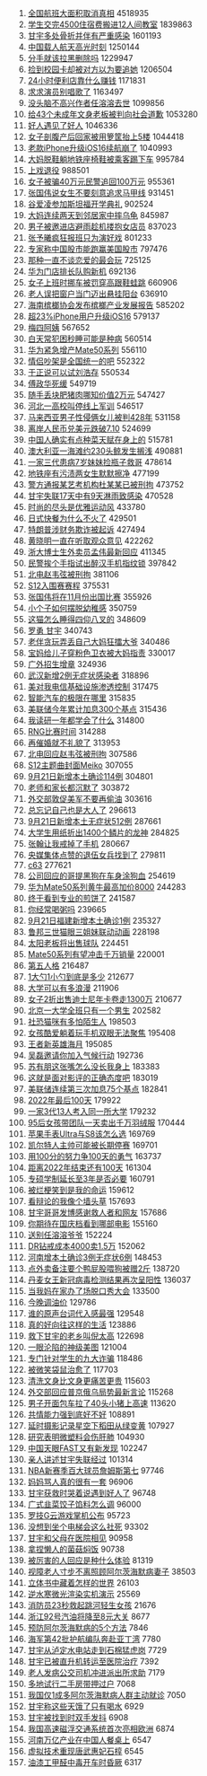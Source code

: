 1. [全国航班大面积取消真相](https://s.weibo.com//weibo?q=%23%E5%85%A8%E5%9B%BD%E8%88%AA%E7%8F%AD%E5%A4%A7%E9%9D%A2%E7%A7%AF%E5%8F%96%E6%B6%88%E7%9C%9F%E7%9B%B8%23&t=31&band_rank=1&Refer=top) 4518935
2. [学生交完4500住宿费搬进12人间教室](https://s.weibo.com//weibo?q=%23%E5%AD%A6%E7%94%9F%E4%BA%A4%E5%AE%8C4500%E4%BD%8F%E5%AE%BF%E8%B4%B9%E6%90%AC%E8%BF%9B12%E4%BA%BA%E9%97%B4%E6%95%99%E5%AE%A4%23&t=31&band_rank=1&Refer=top) 1839863
3. [甘宇多处骨折并伴有严重感染](https://s.weibo.com//weibo?q=%23%E7%94%98%E5%AE%87%E5%A4%9A%E5%A4%84%E9%AA%A8%E6%8A%98%E5%B9%B6%E4%BC%B4%E6%9C%89%E4%B8%A5%E9%87%8D%E6%84%9F%E6%9F%93%23&t=31&band_rank=2&Refer=top) 1601193
4. [中国载人航天高光时刻](https://s.weibo.com//weibo?q=%23%E4%B8%AD%E5%9B%BD%E8%BD%BD%E4%BA%BA%E8%88%AA%E5%A4%A9%E9%AB%98%E5%85%89%E6%97%B6%E5%88%BB%23&t=31&band_rank=3&Refer=top) 1250144
5. [分手就该拉黑删除吗](https://s.weibo.com//weibo?q=%23%E5%88%86%E6%89%8B%E5%B0%B1%E8%AF%A5%E6%8B%89%E9%BB%91%E5%88%A0%E9%99%A4%E5%90%97%23&t=31&band_rank=1&Refer=top) 1229947
6. [捡到校园卡却被对方以为要追她](https://s.weibo.com//weibo?q=%23%E6%8D%A1%E5%88%B0%E6%A0%A1%E5%9B%AD%E5%8D%A1%E5%8D%B4%E8%A2%AB%E5%AF%B9%E6%96%B9%E4%BB%A5%E4%B8%BA%E8%A6%81%E8%BF%BD%E5%A5%B9%23&t=31&band_rank=4&Refer=top) 1206504
7. [24小时便利店靠什么赚钱](https://s.weibo.com//weibo?q=%2324%E5%B0%8F%E6%97%B6%E4%BE%BF%E5%88%A9%E5%BA%97%E9%9D%A0%E4%BB%80%E4%B9%88%E8%B5%9A%E9%92%B1%23&t=31&band_rank=4&Refer=top) 1171831
8. [求求演员别唱歌了](https://s.weibo.com//weibo?q=%23%E6%B1%82%E6%B1%82%E6%BC%94%E5%91%98%E5%88%AB%E5%94%B1%E6%AD%8C%E4%BA%86%23&t=31&band_rank=5&Refer=top) 1163497
9. [没头脑不高兴作者任溶溶去世](https://s.weibo.com//weibo?q=%23%E6%B2%A1%E5%A4%B4%E8%84%91%E4%B8%8D%E9%AB%98%E5%85%B4%E4%BD%9C%E8%80%85%E4%BB%BB%E6%BA%B6%E6%BA%B6%E5%8E%BB%E4%B8%96%23&t=31&band_rank=2&Refer=top) 1099856
10. [给43个未成年文身老板被判向社会道歉](https://s.weibo.com//weibo?q=%23%E7%BB%9943%E4%B8%AA%E6%9C%AA%E6%88%90%E5%B9%B4%E6%96%87%E8%BA%AB%E8%80%81%E6%9D%BF%E8%A2%AB%E5%88%A4%E5%90%91%E7%A4%BE%E4%BC%9A%E9%81%93%E6%AD%89%23&t=31&band_rank=2&Refer=top) 1053280
11. [好人遇见了好人](https://s.weibo.com//weibo?q=%23%E5%A5%BD%E4%BA%BA%E9%81%87%E8%A7%81%E4%BA%86%E5%A5%BD%E4%BA%BA%23&t=31&band_rank=3&Refer=top) 1046336
12. [女子剖腹产后回家被用箩筐抬上5楼](https://s.weibo.com//weibo?q=%23%E5%A5%B3%E5%AD%90%E5%89%96%E8%85%B9%E4%BA%A7%E5%90%8E%E5%9B%9E%E5%AE%B6%E8%A2%AB%E7%94%A8%E7%AE%A9%E7%AD%90%E6%8A%AC%E4%B8%8A5%E6%A5%BC%23&t=31&band_rank=5&Refer=top) 1044418
13. [老款iPhone升级iOS16续航崩了](https://s.weibo.com//weibo?q=%23%E8%80%81%E6%AC%BEiPhone%E5%8D%87%E7%BA%A7iOS16%E7%BB%AD%E8%88%AA%E5%B4%A9%E4%BA%86%23&t=31&band_rank=6&Refer=top) 1040993
14. [大妈脱鞋躺地铁座椅鞋被乘客踢下车](https://s.weibo.com//weibo?q=%23%E5%A4%A7%E5%A6%88%E8%84%B1%E9%9E%8B%E8%BA%BA%E5%9C%B0%E9%93%81%E5%BA%A7%E6%A4%85%E9%9E%8B%E8%A2%AB%E4%B9%98%E5%AE%A2%E8%B8%A2%E4%B8%8B%E8%BD%A6%23&t=31&band_rank=5&Refer=top) 995784
15. [上戏退役](https://s.weibo.com//weibo?q=%23%E4%B8%8A%E6%88%8F%E9%80%80%E5%BD%B9%23&t=31&band_rank=1&Refer=top) 988501
16. [女子被骗40万元民警追回100万元](https://s.weibo.com//weibo?q=%23%E5%A5%B3%E5%AD%90%E8%A2%AB%E9%AA%9740%E4%B8%87%E5%85%83%E6%B0%91%E8%AD%A6%E8%BF%BD%E5%9B%9E100%E4%B8%87%E5%85%83%23&t=31&band_rank=2&Refer=top) 955361
17. [张国伟说女生不要刻意追求马甲线](https://s.weibo.com//weibo?q=%23%E5%BC%A0%E5%9B%BD%E4%BC%9F%E8%AF%B4%E5%A5%B3%E7%94%9F%E4%B8%8D%E8%A6%81%E5%88%BB%E6%84%8F%E8%BF%BD%E6%B1%82%E9%A9%AC%E7%94%B2%E7%BA%BF%23&t=31&band_rank=2&Refer=top) 931451
18. [谷爱凌参加斯坦福开学典礼](https://s.weibo.com//weibo?q=%23%E8%B0%B7%E7%88%B1%E5%87%8C%E5%8F%82%E5%8A%A0%E6%96%AF%E5%9D%A6%E7%A6%8F%E5%BC%80%E5%AD%A6%E5%85%B8%E7%A4%BC%23&t=31&band_rank=2&Refer=top) 902524
19. [大妈连续两天到邻居家中摔乌龟](https://s.weibo.com//weibo?q=%23%E5%A4%A7%E5%A6%88%E8%BF%9E%E7%BB%AD%E4%B8%A4%E5%A4%A9%E5%88%B0%E9%82%BB%E5%B1%85%E5%AE%B6%E4%B8%AD%E6%91%94%E4%B9%8C%E9%BE%9F%23&t=31&band_rank=8&Refer=top) 845987
20. [男子被邀进店避雨趁机搂抱女店员](https://s.weibo.com//weibo?q=%23%E7%94%B7%E5%AD%90%E8%A2%AB%E9%82%80%E8%BF%9B%E5%BA%97%E9%81%BF%E9%9B%A8%E8%B6%81%E6%9C%BA%E6%90%82%E6%8A%B1%E5%A5%B3%E5%BA%97%E5%91%98%23&t=31&band_rank=5&Refer=top) 837023
21. [张予曦疯狂报班只为演好戏](https://s.weibo.com//weibo?q=%23%E5%BC%A0%E4%BA%88%E6%9B%A6%E7%96%AF%E7%8B%82%E6%8A%A5%E7%8F%AD%E5%8F%AA%E4%B8%BA%E6%BC%94%E5%A5%BD%E6%88%8F%23&t=31&band_rank=2&Refer=top) 801233
22. [专家称中国股市能跑赢美国股市](https://s.weibo.com//weibo?q=%23%E4%B8%93%E5%AE%B6%E7%A7%B0%E4%B8%AD%E5%9B%BD%E8%82%A1%E5%B8%82%E8%83%BD%E8%B7%91%E8%B5%A2%E7%BE%8E%E5%9B%BD%E8%82%A1%E5%B8%82%23&t=31&band_rank=6&Refer=top) 797476
23. [那种一直不谈恋爱的最会玩](https://s.weibo.com//weibo?q=%23%E9%82%A3%E7%A7%8D%E4%B8%80%E7%9B%B4%E4%B8%8D%E8%B0%88%E6%81%8B%E7%88%B1%E7%9A%84%E6%9C%80%E4%BC%9A%E7%8E%A9%23&t=31&band_rank=5&Refer=top) 725125
24. [华为门店排长队购新机](https://s.weibo.com//weibo?q=%23%E5%8D%8E%E4%B8%BA%E9%97%A8%E5%BA%97%E6%8E%92%E9%95%BF%E9%98%9F%E8%B4%AD%E6%96%B0%E6%9C%BA%23&t=31&band_rank=8&Refer=top) 692136
25. [女子上班时挪车被罚穿高跟鞋蛙跳](https://s.weibo.com//weibo?q=%23%E5%A5%B3%E5%AD%90%E4%B8%8A%E7%8F%AD%E6%97%B6%E6%8C%AA%E8%BD%A6%E8%A2%AB%E7%BD%9A%E7%A9%BF%E9%AB%98%E8%B7%9F%E9%9E%8B%E8%9B%99%E8%B7%B3%23&t=31&band_rank=7&Refer=top) 660906
26. [老人误把窗户当门迈出悬挂阳台](https://s.weibo.com//weibo?q=%23%E8%80%81%E4%BA%BA%E8%AF%AF%E6%8A%8A%E7%AA%97%E6%88%B7%E5%BD%93%E9%97%A8%E8%BF%88%E5%87%BA%E6%82%AC%E6%8C%82%E9%98%B3%E5%8F%B0%23&t=31&band_rank=5&Refer=top) 636910
27. [海南槟榔协会发布槟榔产业发展报告](https://s.weibo.com//weibo?q=%23%E6%B5%B7%E5%8D%97%E6%A7%9F%E6%A6%94%E5%8D%8F%E4%BC%9A%E5%8F%91%E5%B8%83%E6%A7%9F%E6%A6%94%E4%BA%A7%E4%B8%9A%E5%8F%91%E5%B1%95%E6%8A%A5%E5%91%8A%23&t=31&band_rank=9&Refer=top) 585202
28. [超23%iPhone用户升级iOS16](https://s.weibo.com//weibo?q=%23%E8%B6%8523%25iPhone%E7%94%A8%E6%88%B7%E5%8D%87%E7%BA%A7iOS16%23&t=31&band_rank=8&Refer=top) 579137
29. [梅四阿姨](https://s.weibo.com//weibo?q=%E6%A2%85%E5%9B%9B%E9%98%BF%E5%A7%A8&t=31&band_rank=11&Refer=top) 567652
30. [白天常犯困秒睡可能是种病](https://s.weibo.com//weibo?q=%23%E7%99%BD%E5%A4%A9%E5%B8%B8%E7%8A%AF%E5%9B%B0%E7%A7%92%E7%9D%A1%E5%8F%AF%E8%83%BD%E6%98%AF%E7%A7%8D%E7%97%85%23&t=31&band_rank=9&Refer=top) 560514
31. [华为紧急增产Mate50系列](https://s.weibo.com//weibo?q=%23%E5%8D%8E%E4%B8%BA%E7%B4%A7%E6%80%A5%E5%A2%9E%E4%BA%A7Mate50%E7%B3%BB%E5%88%97%23&t=31&band_rank=9&Refer=top) 556110
32. [情侣吵架是全国统一的吧](https://s.weibo.com//weibo?q=%23%E6%83%85%E4%BE%A3%E5%90%B5%E6%9E%B6%E6%98%AF%E5%85%A8%E5%9B%BD%E7%BB%9F%E4%B8%80%E7%9A%84%E5%90%A7%23&t=31&band_rank=5&Refer=top) 552322
33. [于正说可以试刘浩存](https://s.weibo.com//weibo?q=%23%E4%BA%8E%E6%AD%A3%E8%AF%B4%E5%8F%AF%E4%BB%A5%E8%AF%95%E5%88%98%E6%B5%A9%E5%AD%98%23&t=31&band_rank=11&Refer=top) 550534
34. [傅政华死缓](https://s.weibo.com//weibo?q=%23%E5%82%85%E6%94%BF%E5%8D%8E%E6%AD%BB%E7%BC%93%23&t=31&band_rank=12&Refer=top) 549719
35. [随手丢块肥猪肉哪知价值2万元](https://s.weibo.com//weibo?q=%23%E9%9A%8F%E6%89%8B%E4%B8%A2%E5%9D%97%E8%82%A5%E7%8C%AA%E8%82%89%E5%93%AA%E7%9F%A5%E4%BB%B7%E5%80%BC2%E4%B8%87%E5%85%83%23&t=31&band_rank=14&Refer=top) 547427
36. [河北一高校叫停线上军训](https://s.weibo.com//weibo?q=%23%E6%B2%B3%E5%8C%97%E4%B8%80%E9%AB%98%E6%A0%A1%E5%8F%AB%E5%81%9C%E7%BA%BF%E4%B8%8A%E5%86%9B%E8%AE%AD%23&t=31&band_rank=5&Refer=top) 546517
37. [马来西亚男子性侵俩女儿被判428年](https://s.weibo.com//weibo?q=%23%E9%A9%AC%E6%9D%A5%E8%A5%BF%E4%BA%9A%E7%94%B7%E5%AD%90%E6%80%A7%E4%BE%B5%E4%BF%A9%E5%A5%B3%E5%84%BF%E8%A2%AB%E5%88%A4428%E5%B9%B4%23&t=31&band_rank=11&Refer=top) 531158
38. [离岸人民币兑美元跌破7.10](https://s.weibo.com//weibo?q=%23%E7%A6%BB%E5%B2%B8%E4%BA%BA%E6%B0%91%E5%B8%81%E5%85%91%E7%BE%8E%E5%85%83%E8%B7%8C%E7%A0%B47.10%23&t=31&band_rank=8&Refer=top) 524699
39. [中国人确实有点种菜天赋在身上的](https://s.weibo.com//weibo?q=%23%E4%B8%AD%E5%9B%BD%E4%BA%BA%E7%A1%AE%E5%AE%9E%E6%9C%89%E7%82%B9%E7%A7%8D%E8%8F%9C%E5%A4%A9%E8%B5%8B%E5%9C%A8%E8%BA%AB%E4%B8%8A%E7%9A%84%23&t=31&band_rank=6&Refer=top) 515781
40. [澳大利亚一海滩约230头鲸发生搁浅](https://s.weibo.com//weibo?q=%23%E6%BE%B3%E5%A4%A7%E5%88%A9%E4%BA%9A%E4%B8%80%E6%B5%B7%E6%BB%A9%E7%BA%A6230%E5%A4%B4%E9%B2%B8%E5%8F%91%E7%94%9F%E6%90%81%E6%B5%85%23&t=31&band_rank=7&Refer=top) 490881
41. [一家三代患病7岁妹妹捡瓶子救哥](https://s.weibo.com//weibo?q=%E4%B8%80%E5%AE%B6%E4%B8%89%E4%BB%A3%E6%82%A3%E7%97%857%E5%B2%81%E5%A6%B9%E5%A6%B9%E6%8D%A1%E7%93%B6%E5%AD%90%E6%95%91%E5%93%A5&t=31&band_rank=6&Refer=top) 478614
42. [地铁座有污渍两女生默默擦净](https://s.weibo.com//weibo?q=%23%E5%9C%B0%E9%93%81%E5%BA%A7%E6%9C%89%E6%B1%A1%E6%B8%8D%E4%B8%A4%E5%A5%B3%E7%94%9F%E9%BB%98%E9%BB%98%E6%93%A6%E5%87%80%23&t=31&band_rank=6&Refer=top) 477199
43. [警方通报某艺考机构杜某某已被刑拘](https://s.weibo.com//weibo?q=%23%E8%AD%A6%E6%96%B9%E9%80%9A%E6%8A%A5%E6%9F%90%E8%89%BA%E8%80%83%E6%9C%BA%E6%9E%84%E6%9D%9C%E6%9F%90%E6%9F%90%E5%B7%B2%E8%A2%AB%E5%88%91%E6%8B%98%23&t=31&band_rank=15&Refer=top) 473752
44. [甘宇失联17天中有9天淋雨致感染](https://s.weibo.com//weibo?q=%23%E7%94%98%E5%AE%87%E5%A4%B1%E8%81%9417%E5%A4%A9%E4%B8%AD%E6%9C%899%E5%A4%A9%E6%B7%8B%E9%9B%A8%E8%87%B4%E6%84%9F%E6%9F%93%23&t=31&band_rank=16&Refer=top) 470528
45. [时尚的尽头是优雅运动风](https://s.weibo.com//weibo?q=%23%E6%97%B6%E5%B0%9A%E7%9A%84%E5%B0%BD%E5%A4%B4%E6%98%AF%E4%BC%98%E9%9B%85%E8%BF%90%E5%8A%A8%E9%A3%8E%23&t=31&band_rank=15&Refer=top) 433780
46. [日式快餐为什么不火了](https://s.weibo.com//weibo?q=%23%E6%97%A5%E5%BC%8F%E5%BF%AB%E9%A4%90%E4%B8%BA%E4%BB%80%E4%B9%88%E4%B8%8D%E7%81%AB%E4%BA%86%23&t=31&band_rank=9&Refer=top) 429501
47. [特朗普涉财务欺诈被起诉](https://s.weibo.com//weibo?q=%23%E7%89%B9%E6%9C%97%E6%99%AE%E6%B6%89%E8%B4%A2%E5%8A%A1%E6%AC%BA%E8%AF%88%E8%A2%AB%E8%B5%B7%E8%AF%89%23&t=31&band_rank=14&Refer=top) 427494
48. [黄晓明一直在听取观众意见](https://s.weibo.com//weibo?q=%23%E9%BB%84%E6%99%93%E6%98%8E%E4%B8%80%E7%9B%B4%E5%9C%A8%E5%90%AC%E5%8F%96%E8%A7%82%E4%BC%97%E6%84%8F%E8%A7%81%23&t=31&band_rank=14&Refer=top) 422262
49. [浙大博士生外卖员孟伟最新回应](https://s.weibo.com//weibo?q=%23%E6%B5%99%E5%A4%A7%E5%8D%9A%E5%A3%AB%E7%94%9F%E5%A4%96%E5%8D%96%E5%91%98%E5%AD%9F%E4%BC%9F%E6%9C%80%E6%96%B0%E5%9B%9E%E5%BA%94%23&t=31&band_rank=14&Refer=top) 411345
50. [民警挨个手指试出醉汉手机指纹锁](https://s.weibo.com//weibo?q=%23%E6%B0%91%E8%AD%A6%E6%8C%A8%E4%B8%AA%E6%89%8B%E6%8C%87%E8%AF%95%E5%87%BA%E9%86%89%E6%B1%89%E6%89%8B%E6%9C%BA%E6%8C%87%E7%BA%B9%E9%94%81%23&t=31&band_rank=13&Refer=top) 397842
51. [北电赵韦弦被刑拘](https://s.weibo.com//weibo?q=%23%E5%8C%97%E7%94%B5%E8%B5%B5%E9%9F%A6%E5%BC%A6%E8%A2%AB%E5%88%91%E6%8B%98%23&t=31&band_rank=22&Refer=top) 381106
52. [S12入围赛赛程](https://s.weibo.com//weibo?q=%23S12%E5%85%A5%E5%9B%B4%E8%B5%9B%E8%B5%9B%E7%A8%8B%23&t=31&band_rank=14&Refer=top) 375531
53. [张国伟将在11月份出国比赛](https://s.weibo.com//weibo?q=%23%E5%BC%A0%E5%9B%BD%E4%BC%9F%E5%B0%86%E5%9C%A811%E6%9C%88%E4%BB%BD%E5%87%BA%E5%9B%BD%E6%AF%94%E8%B5%9B%23&t=31&band_rank=14&Refer=top) 355926
54. [小个子如何摆脱幼稚感](https://s.weibo.com//weibo?q=%23%E5%B0%8F%E4%B8%AA%E5%AD%90%E5%A6%82%E4%BD%95%E6%91%86%E8%84%B1%E5%B9%BC%E7%A8%9A%E6%84%9F%23&t=31&band_rank=19&Refer=top) 350759
55. [这猫怎么睡得四仰八叉的](https://s.weibo.com//weibo?q=%23%E8%BF%99%E7%8C%AB%E6%80%8E%E4%B9%88%E7%9D%A1%E5%BE%97%E5%9B%9B%E4%BB%B0%E5%85%AB%E5%8F%89%E7%9A%84%23&t=31&band_rank=18&Refer=top) 348609
56. [罗勇 甘宇](https://s.weibo.com//weibo?q=%E7%BD%97%E5%8B%87%20%E7%94%98%E5%AE%87&t=31&band_rank=10&Refer=top) 340743
57. [老伴贪玩弄丢自己大妈狂擂大爷](https://s.weibo.com//weibo?q=%23%E8%80%81%E4%BC%B4%E8%B4%AA%E7%8E%A9%E5%BC%84%E4%B8%A2%E8%87%AA%E5%B7%B1%E5%A4%A7%E5%A6%88%E7%8B%82%E6%93%82%E5%A4%A7%E7%88%B7%23&t=31&band_rank=18&Refer=top) 340486
58. [宝妈给儿子穿粉色卫衣被大妈指责](https://s.weibo.com//weibo?q=%23%E5%AE%9D%E5%A6%88%E7%BB%99%E5%84%BF%E5%AD%90%E7%A9%BF%E7%B2%89%E8%89%B2%E5%8D%AB%E8%A1%A3%E8%A2%AB%E5%A4%A7%E5%A6%88%E6%8C%87%E8%B4%A3%23&t=31&band_rank=19&Refer=top) 330017
59. [广外招生增章](https://s.weibo.com//weibo?q=%23%E5%B9%BF%E5%A4%96%E6%8B%9B%E7%94%9F%E5%A2%9E%E7%AB%A0%23&t=31&band_rank=10&Refer=top) 324936
60. [武汉新增2例无症状感染者](https://s.weibo.com//weibo?q=%23%E6%AD%A6%E6%B1%89%E6%96%B0%E5%A2%9E2%E4%BE%8B%E6%97%A0%E7%97%87%E7%8A%B6%E6%84%9F%E6%9F%93%E8%80%85%23&t=31&band_rank=14&Refer=top) 318896
61. [美对我电信基础设施渗透控制](https://s.weibo.com//weibo?q=%23%E7%BE%8E%E5%AF%B9%E6%88%91%E7%94%B5%E4%BF%A1%E5%9F%BA%E7%A1%80%E8%AE%BE%E6%96%BD%E6%B8%97%E9%80%8F%E6%8E%A7%E5%88%B6%23&t=31&band_rank=16&Refer=top) 317475
62. [智能汽车的极限在哪里](https://s.weibo.com//weibo?q=%23%E6%99%BA%E8%83%BD%E6%B1%BD%E8%BD%A6%E7%9A%84%E6%9E%81%E9%99%90%E5%9C%A8%E5%93%AA%E9%87%8C%23&t=31&band_rank=15&Refer=top) 315835
63. [美联储今年累计加息300个基点](https://s.weibo.com//weibo?q=%23%E7%BE%8E%E8%81%94%E5%82%A8%E4%BB%8A%E5%B9%B4%E7%B4%AF%E8%AE%A1%E5%8A%A0%E6%81%AF300%E4%B8%AA%E5%9F%BA%E7%82%B9%23&t=31&band_rank=20&Refer=top) 315436
64. [我读研一年都学会了什么](https://s.weibo.com//weibo?q=%23%E6%88%91%E8%AF%BB%E7%A0%94%E4%B8%80%E5%B9%B4%E9%83%BD%E5%AD%A6%E4%BC%9A%E4%BA%86%E4%BB%80%E4%B9%88%23&t=31&band_rank=16&Refer=top) 314800
65. [RNG比赛时间](https://s.weibo.com//weibo?q=%23RNG%E6%AF%94%E8%B5%9B%E6%97%B6%E9%97%B4%23&t=31&band_rank=23&Refer=top) 314288
66. [再催婚就不礼貌了](https://s.weibo.com//weibo?q=%23%E5%86%8D%E5%82%AC%E5%A9%9A%E5%B0%B1%E4%B8%8D%E7%A4%BC%E8%B2%8C%E4%BA%86%23&t=31&band_rank=17&Refer=top) 313953
67. [北电回应赵韦弦被刑拘](https://s.weibo.com//weibo?q=%23%E5%8C%97%E7%94%B5%E5%9B%9E%E5%BA%94%E8%B5%B5%E9%9F%A6%E5%BC%A6%E8%A2%AB%E5%88%91%E6%8B%98%23&t=31&band_rank=15&Refer=top) 307586
68. [S12主题曲封面Meiko](https://s.weibo.com//weibo?q=%23S12%E4%B8%BB%E9%A2%98%E6%9B%B2%E5%B0%81%E9%9D%A2Meiko%23&t=31&band_rank=25&Refer=top) 307055
69. [9月21日新增本土确诊114例](https://s.weibo.com//weibo?q=%239%E6%9C%8821%E6%97%A5%E6%96%B0%E5%A2%9E%E6%9C%AC%E5%9C%9F%E7%A1%AE%E8%AF%8A114%E4%BE%8B%23&t=31&band_rank=16&Refer=top) 304801
70. [老师和家长都沉默了](https://s.weibo.com//weibo?q=%23%E8%80%81%E5%B8%88%E5%92%8C%E5%AE%B6%E9%95%BF%E9%83%BD%E6%B2%89%E9%BB%98%E4%BA%86%23&t=31&band_rank=18&Refer=top) 303872
71. [外交部敦促美军不要再偷油](https://s.weibo.com//weibo?q=%23%E5%A4%96%E4%BA%A4%E9%83%A8%E6%95%A6%E4%BF%83%E7%BE%8E%E5%86%9B%E4%B8%8D%E8%A6%81%E5%86%8D%E5%81%B7%E6%B2%B9%23&t=31&band_rank=19&Refer=top) 303616
72. [总忘记自己也是大人了](https://s.weibo.com//weibo?q=%23%E6%80%BB%E5%BF%98%E8%AE%B0%E8%87%AA%E5%B7%B1%E4%B9%9F%E6%98%AF%E5%A4%A7%E4%BA%BA%E4%BA%86%23&t=31&band_rank=22&Refer=top) 296613
73. [9月21日新增本土无症状512例](https://s.weibo.com//weibo?q=%239%E6%9C%8821%E6%97%A5%E6%96%B0%E5%A2%9E%E6%9C%AC%E5%9C%9F%E6%97%A0%E7%97%87%E7%8A%B6512%E4%BE%8B%23&t=31&band_rank=19&Refer=top) 287661
74. [大学生用纸折出1400个鳞片的龙神](https://s.weibo.com//weibo?q=%23%E5%A4%A7%E5%AD%A6%E7%94%9F%E7%94%A8%E7%BA%B8%E6%8A%98%E5%87%BA1400%E4%B8%AA%E9%B3%9E%E7%89%87%E7%9A%84%E9%BE%99%E7%A5%9E%23&t=31&band_rank=27&Refer=top) 284825
75. [张翰让我戒掉了手机](https://s.weibo.com//weibo?q=%23%E5%BC%A0%E7%BF%B0%E8%AE%A9%E6%88%91%E6%88%92%E6%8E%89%E4%BA%86%E6%89%8B%E6%9C%BA%23&t=31&band_rank=22&Refer=top) 280667
76. [央媒集体点赞的退伍女兵找到了](https://s.weibo.com//weibo?q=%23%E5%A4%AE%E5%AA%92%E9%9B%86%E4%BD%93%E7%82%B9%E8%B5%9E%E7%9A%84%E9%80%80%E4%BC%8D%E5%A5%B3%E5%85%B5%E6%89%BE%E5%88%B0%E4%BA%86%23&t=31&band_rank=16&Refer=top) 279811
77. [c63](https://s.weibo.com//weibo?q=c63&t=31&band_rank=18&Refer=top) 277621
78. [公司回应的哥提黑狗在车身涂狗血](https://s.weibo.com//weibo?q=%23%E5%85%AC%E5%8F%B8%E5%9B%9E%E5%BA%94%E7%9A%84%E5%93%A5%E6%8F%90%E9%BB%91%E7%8B%97%E5%9C%A8%E8%BD%A6%E8%BA%AB%E6%B6%82%E7%8B%97%E8%A1%80%23&t=31&band_rank=25&Refer=top) 254619
79. [华为Mate50系列黄牛最高加价8000](https://s.weibo.com//weibo?q=%23%E5%8D%8E%E4%B8%BAMate50%E7%B3%BB%E5%88%97%E9%BB%84%E7%89%9B%E6%9C%80%E9%AB%98%E5%8A%A0%E4%BB%B78000%23&t=31&band_rank=20&Refer=top) 244283
80. [终于看到专业的煎饼了](https://s.weibo.com//weibo?q=%23%E7%BB%88%E4%BA%8E%E7%9C%8B%E5%88%B0%E4%B8%93%E4%B8%9A%E7%9A%84%E7%85%8E%E9%A5%BC%E4%BA%86%23&t=31&band_rank=30&Refer=top) 241587
81. [你经常喝粥吗](https://s.weibo.com//weibo?q=%23%E4%BD%A0%E7%BB%8F%E5%B8%B8%E5%96%9D%E7%B2%A5%E5%90%97%23&t=31&band_rank=26&Refer=top) 239665
82. [9月21日福建新增本土确诊1例](https://s.weibo.com//weibo?q=9%E6%9C%8821%E6%97%A5%E7%A6%8F%E5%BB%BA%E6%96%B0%E5%A2%9E%E6%9C%AC%E5%9C%9F%E7%A1%AE%E8%AF%8A1%E4%BE%8B&t=31&band_rank=25&Refer=top) 235327
83. [鲁邦三世猫眼三姐妹联动动画](https://s.weibo.com//weibo?q=%23%E9%B2%81%E9%82%A6%E4%B8%89%E4%B8%96%E7%8C%AB%E7%9C%BC%E4%B8%89%E5%A7%90%E5%A6%B9%E8%81%94%E5%8A%A8%E5%8A%A8%E7%94%BB%23&t=31&band_rank=30&Refer=top) 228198
84. [太阳老板将出售球队](https://s.weibo.com//weibo?q=%23%E5%A4%AA%E9%98%B3%E8%80%81%E6%9D%BF%E5%B0%86%E5%87%BA%E5%94%AE%E7%90%83%E9%98%9F%23&t=31&band_rank=28&Refer=top) 224451
85. [Mate50系列有望冲击千万销量](https://s.weibo.com//weibo?q=%23Mate50%E7%B3%BB%E5%88%97%E6%9C%89%E6%9C%9B%E5%86%B2%E5%87%BB%E5%8D%83%E4%B8%87%E9%94%80%E9%87%8F%23&t=31&band_rank=34&Refer=top) 220001
86. [第五人格](https://s.weibo.com//weibo?q=%23%E7%AC%AC%E4%BA%94%E4%BA%BA%E6%A0%BC%23&t=31&band_rank=27&Refer=top) 216487
87. [1大勺1小勺到底是多少](https://s.weibo.com//weibo?q=1%E5%A4%A7%E5%8B%BA1%E5%B0%8F%E5%8B%BA%E5%88%B0%E5%BA%95%E6%98%AF%E5%A4%9A%E5%B0%91&t=31&band_rank=35&Refer=top) 212677
88. [大学可以有多浪漫](https://s.weibo.com//weibo?q=%23%E5%A4%A7%E5%AD%A6%E5%8F%AF%E4%BB%A5%E6%9C%89%E5%A4%9A%E6%B5%AA%E6%BC%AB%23&t=31&band_rank=29&Refer=top) 211906
89. [女子2折出售迪士尼年卡卷走1300万](https://s.weibo.com//weibo?q=%23%E5%A5%B3%E5%AD%902%E6%8A%98%E5%87%BA%E5%94%AE%E8%BF%AA%E5%A3%AB%E5%B0%BC%E5%B9%B4%E5%8D%A1%E5%8D%B7%E8%B5%B01300%E4%B8%87%23&t=31&band_rank=25&Refer=top) 210677
90. [北京一大学全班只有一个男生](https://s.weibo.com//weibo?q=%23%E5%8C%97%E4%BA%AC%E4%B8%80%E5%A4%A7%E5%AD%A6%E5%85%A8%E7%8F%AD%E5%8F%AA%E6%9C%89%E4%B8%80%E4%B8%AA%E7%94%B7%E7%94%9F%23&t=31&band_rank=27&Refer=top) 202582
91. [社恐猫咪有多怕陌生人](https://s.weibo.com//weibo?q=%23%E7%A4%BE%E6%81%90%E7%8C%AB%E5%92%AA%E6%9C%89%E5%A4%9A%E6%80%95%E9%99%8C%E7%94%9F%E4%BA%BA%23&t=31&band_rank=29&Refer=top) 198503
92. [女孩酷爱躺着玩手机双眼无法聚焦](https://s.weibo.com//weibo?q=%23%E5%A5%B3%E5%AD%A9%E9%85%B7%E7%88%B1%E8%BA%BA%E7%9D%80%E7%8E%A9%E6%89%8B%E6%9C%BA%E5%8F%8C%E7%9C%BC%E6%97%A0%E6%B3%95%E8%81%9A%E7%84%A6%23&t=31&band_rank=29&Refer=top) 195408
93. [王者新英雄海月](https://s.weibo.com//weibo?q=%E7%8E%8B%E8%80%85%E6%96%B0%E8%8B%B1%E9%9B%84%E6%B5%B7%E6%9C%88&t=31&band_rank=27&Refer=top) 195085
94. [吴磊邀请你加入气候行动](https://s.weibo.com//weibo?q=%23%E5%90%B4%E7%A3%8A%E9%82%80%E8%AF%B7%E4%BD%A0%E5%8A%A0%E5%85%A5%E6%B0%94%E5%80%99%E8%A1%8C%E5%8A%A8%23&t=31&band_rank=33&Refer=top) 192736
95. [苏有朋这张嘴怎么没长我身上](https://s.weibo.com//weibo?q=%23%E8%8B%8F%E6%9C%89%E6%9C%8B%E8%BF%99%E5%BC%A0%E5%98%B4%E6%80%8E%E4%B9%88%E6%B2%A1%E9%95%BF%E6%88%91%E8%BA%AB%E4%B8%8A%23&t=31&band_rank=32&Refer=top) 183383
96. [这就是面对影评的正确态度吧](https://s.weibo.com//weibo?q=%23%E8%BF%99%E5%B0%B1%E6%98%AF%E9%9D%A2%E5%AF%B9%E5%BD%B1%E8%AF%84%E7%9A%84%E6%AD%A3%E7%A1%AE%E6%80%81%E5%BA%A6%E5%90%A7%23&t=31&band_rank=34&Refer=top) 183019
97. [美联储连续第三次加息75个基点](https://s.weibo.com//weibo?q=%23%E7%BE%8E%E8%81%94%E5%82%A8%E8%BF%9E%E7%BB%AD%E7%AC%AC%E4%B8%89%E6%AC%A1%E5%8A%A0%E6%81%AF75%E4%B8%AA%E5%9F%BA%E7%82%B9%23&t=31&band_rank=29&Refer=top) 182841
98. [2022年最后100天](https://s.weibo.com//weibo?q=%232022%E5%B9%B4%E6%9C%80%E5%90%8E100%E5%A4%A9%23&t=31&band_rank=19&Refer=top) 179922
99. [一家3代13人考入同一所大学](https://s.weibo.com//weibo?q=%23%E4%B8%80%E5%AE%B63%E4%BB%A313%E4%BA%BA%E8%80%83%E5%85%A5%E5%90%8C%E4%B8%80%E6%89%80%E5%A4%A7%E5%AD%A6%23&t=31&band_rank=30&Refer=top) 179232
100. [95后女孩带团队一天卖出千万羽绒服](https://s.weibo.com//weibo?q=%2395%E5%90%8E%E5%A5%B3%E5%AD%A9%E5%B8%A6%E5%9B%A2%E9%98%9F%E4%B8%80%E5%A4%A9%E5%8D%96%E5%87%BA%E5%8D%83%E4%B8%87%E7%BE%BD%E7%BB%92%E6%9C%8D%23&t=31&band_rank=40&Refer=top) 170444
101. [苹果手表Ultra与S8该怎么选](https://s.weibo.com//weibo?q=%23%E8%8B%B9%E6%9E%9C%E6%89%8B%E8%A1%A8Ultra%E4%B8%8ES8%E8%AF%A5%E6%80%8E%E4%B9%88%E9%80%89%23&t=31&band_rank=33&Refer=top) 169769
102. [凯尔特人主帅可能被长期停赛](https://s.weibo.com//weibo?q=%23%E5%87%AF%E5%B0%94%E7%89%B9%E4%BA%BA%E4%B8%BB%E5%B8%85%E5%8F%AF%E8%83%BD%E8%A2%AB%E9%95%BF%E6%9C%9F%E5%81%9C%E8%B5%9B%23&t=31&band_rank=41&Refer=top) 169701
103. [用100分的努力争100天的勇气](https://s.weibo.com//weibo?q=%23%E7%94%A8100%E5%88%86%E7%9A%84%E5%8A%AA%E5%8A%9B%E4%BA%89100%E5%A4%A9%E7%9A%84%E5%8B%87%E6%B0%94%23&t=31&band_rank=23&Refer=top) 163737
104. [距离2022年结束还有100天](https://s.weibo.com//weibo?q=%E8%B7%9D%E7%A6%BB2022%E5%B9%B4%E7%BB%93%E6%9D%9F%E8%BF%98%E6%9C%89100%E5%A4%A9&t=31&band_rank=25&Refer=top) 161304
105. [专硕学制延长至3年是否必要](https://s.weibo.com//weibo?q=%23%E4%B8%93%E7%A1%95%E5%AD%A6%E5%88%B6%E5%BB%B6%E9%95%BF%E8%87%B33%E5%B9%B4%E6%98%AF%E5%90%A6%E5%BF%85%E8%A6%81%23&t=31&band_rank=34&Refer=top) 160791
106. [被烂梗笑到是我的命运](https://s.weibo.com//weibo?q=%23%E8%A2%AB%E7%83%82%E6%A2%97%E7%AC%91%E5%88%B0%E6%98%AF%E6%88%91%E7%9A%84%E5%91%BD%E8%BF%90%23&t=31&band_rank=39&Refer=top) 159612
107. [看辩论的我像个墙头草](https://s.weibo.com//weibo?q=%23%E7%9C%8B%E8%BE%A9%E8%AE%BA%E7%9A%84%E6%88%91%E5%83%8F%E4%B8%AA%E5%A2%99%E5%A4%B4%E8%8D%89%23&t=31&band_rank=39&Refer=top) 157693
108. [甘宇哥哥发博感谢救人者和网友](https://s.weibo.com//weibo?q=%23%E7%94%98%E5%AE%87%E5%93%A5%E5%93%A5%E5%8F%91%E5%8D%9A%E6%84%9F%E8%B0%A2%E6%95%91%E4%BA%BA%E8%80%85%E5%92%8C%E7%BD%91%E5%8F%8B%23&t=31&band_rank=44&Refer=top) 157686
109. [你期待在国庆档看到哪部电影](https://s.weibo.com//weibo?q=%23%E4%BD%A0%E6%9C%9F%E5%BE%85%E5%9C%A8%E5%9B%BD%E5%BA%86%E6%A1%A3%E7%9C%8B%E5%88%B0%E5%93%AA%E9%83%A8%E7%94%B5%E5%BD%B1%23&t=31&band_rank=35&Refer=top) 155160
110. [送别任溶溶爷爷](https://s.weibo.com//weibo?q=%23%E9%80%81%E5%88%AB%E4%BB%BB%E6%BA%B6%E6%BA%B6%E7%88%B7%E7%88%B7%23&t=31&band_rank=43&Refer=top) 152224
111. [DR钻戒成本4000卖1.5万](https://s.weibo.com//weibo?q=%23DR%E9%92%BB%E6%88%92%E6%88%90%E6%9C%AC4000%E5%8D%961.5%E4%B8%87%23&t=31&band_rank=44&Refer=top) 152062
112. [河南增本土确诊3例无症状6例](https://s.weibo.com//weibo?q=%23%E6%B2%B3%E5%8D%97%E5%A2%9E%E6%9C%AC%E5%9C%9F%E7%A1%AE%E8%AF%8A3%E4%BE%8B%E6%97%A0%E7%97%87%E7%8A%B66%E4%BE%8B%23&t=31&band_rank=36&Refer=top) 148453
113. [点外卖备注要个鸭屁股喂狗被赠2斤](https://s.weibo.com//weibo?q=%23%E7%82%B9%E5%A4%96%E5%8D%96%E5%A4%87%E6%B3%A8%E8%A6%81%E4%B8%AA%E9%B8%AD%E5%B1%81%E8%82%A1%E5%96%82%E7%8B%97%E8%A2%AB%E8%B5%A02%E6%96%A4%23&t=31&band_rank=36&Refer=top) 138720
114. [丹麦女王新冠病毒检测结果再次呈阳性](https://s.weibo.com//weibo?q=%23%E4%B8%B9%E9%BA%A6%E5%A5%B3%E7%8E%8B%E6%96%B0%E5%86%A0%E7%97%85%E6%AF%92%E6%A3%80%E6%B5%8B%E7%BB%93%E6%9E%9C%E5%86%8D%E6%AC%A1%E5%91%88%E9%98%B3%E6%80%A7%23&t=31&band_rank=37&Refer=top) 136037
115. [当我妈在家办了场脱口秀大会](https://s.weibo.com//weibo?q=%23%E5%BD%93%E6%88%91%E5%A6%88%E5%9C%A8%E5%AE%B6%E5%8A%9E%E4%BA%86%E5%9C%BA%E8%84%B1%E5%8F%A3%E7%A7%80%E5%A4%A7%E4%BC%9A%23&t=31&band_rank=38&Refer=top) 133500
116. [今晚调油价](https://s.weibo.com//weibo?q=%23%E4%BB%8A%E6%99%9A%E8%B0%83%E6%B2%B9%E4%BB%B7%23&t=31&band_rank=39&Refer=top) 129786
117. [谁的原声台词代入感最强](https://s.weibo.com//weibo?q=%23%E8%B0%81%E7%9A%84%E5%8E%9F%E5%A3%B0%E5%8F%B0%E8%AF%8D%E4%BB%A3%E5%85%A5%E6%84%9F%E6%9C%80%E5%BC%BA%23&t=31&band_rank=42&Refer=top) 129548
118. [真的好向往这样的生活](https://s.weibo.com//weibo?q=%23%E7%9C%9F%E7%9A%84%E5%A5%BD%E5%90%91%E5%BE%80%E8%BF%99%E6%A0%B7%E7%9A%84%E7%94%9F%E6%B4%BB%23&t=31&band_rank=50&Refer=top) 123886
119. [救下甘宇的老乡叫倪太高](https://s.weibo.com//weibo?q=%23%E6%95%91%E4%B8%8B%E7%94%98%E5%AE%87%E7%9A%84%E8%80%81%E4%B9%A1%E5%8F%AB%E5%80%AA%E5%A4%AA%E9%AB%98%23&t=31&band_rank=44&Refer=top) 122698
120. [一眼沦陷的神级美图](https://s.weibo.com//weibo?q=%23%E4%B8%80%E7%9C%BC%E6%B2%A6%E9%99%B7%E7%9A%84%E7%A5%9E%E7%BA%A7%E7%BE%8E%E5%9B%BE%23&t=31&band_rank=41&Refer=top) 121004
121. [专门针对学生的九大诈骗](https://s.weibo.com//weibo?q=%23%E4%B8%93%E9%97%A8%E9%92%88%E5%AF%B9%E5%AD%A6%E7%94%9F%E7%9A%84%E4%B9%9D%E5%A4%A7%E8%AF%88%E9%AA%97%23&t=31&band_rank=44&Refer=top) 118486
122. [被微笑袋鼠治愈了](https://s.weibo.com//weibo?q=%23%E8%A2%AB%E5%BE%AE%E7%AC%91%E8%A2%8B%E9%BC%A0%E6%B2%BB%E6%84%88%E4%BA%86%23&t=31&band_rank=43&Refer=top) 117703
123. [清洗文身比文身更痛苦更贵](https://s.weibo.com//weibo?q=%23%E6%B8%85%E6%B4%97%E6%96%87%E8%BA%AB%E6%AF%94%E6%96%87%E8%BA%AB%E6%9B%B4%E7%97%9B%E8%8B%A6%E6%9B%B4%E8%B4%B5%23&t=31&band_rank=47&Refer=top) 115603
124. [外交部回应普京俄乌局势最新言论](https://s.weibo.com//weibo?q=%23%E5%A4%96%E4%BA%A4%E9%83%A8%E5%9B%9E%E5%BA%94%E6%99%AE%E4%BA%AC%E4%BF%84%E4%B9%8C%E5%B1%80%E5%8A%BF%E6%9C%80%E6%96%B0%E8%A8%80%E8%AE%BA%23&t=31&band_rank=44&Refer=top) 115268
125. [男子开面包车拉了40头小猪上高速](https://s.weibo.com//weibo?q=%23%E7%94%B7%E5%AD%90%E5%BC%80%E9%9D%A2%E5%8C%85%E8%BD%A6%E6%8B%89%E4%BA%8640%E5%A4%B4%E5%B0%8F%E7%8C%AA%E4%B8%8A%E9%AB%98%E9%80%9F%23&t=31&band_rank=45&Refer=top) 113620
126. [共情能力强到底好不好](https://s.weibo.com//weibo?q=%23%E5%85%B1%E6%83%85%E8%83%BD%E5%8A%9B%E5%BC%BA%E5%88%B0%E5%BA%95%E5%A5%BD%E4%B8%8D%E5%A5%BD%23&t=31&band_rank=46&Refer=top) 108891
127. [延时摄影记录星空下稻田从绿变黄](https://s.weibo.com//weibo?q=%23%E5%BB%B6%E6%97%B6%E6%91%84%E5%BD%B1%E8%AE%B0%E5%BD%95%E6%98%9F%E7%A9%BA%E4%B8%8B%E7%A8%BB%E7%94%B0%E4%BB%8E%E7%BB%BF%E5%8F%98%E9%BB%84%23&t=31&band_rank=46&Refer=top) 107927
128. [研究表明微塑料会伤肝肺](https://s.weibo.com//weibo?q=%23%E7%A0%94%E7%A9%B6%E8%A1%A8%E6%98%8E%E5%BE%AE%E5%A1%91%E6%96%99%E4%BC%9A%E4%BC%A4%E8%82%9D%E8%82%BA%23&t=31&band_rank=24&Refer=top) 104930
129. [中国天眼FAST又有新发现](https://s.weibo.com//weibo?q=%23%E4%B8%AD%E5%9B%BD%E5%A4%A9%E7%9C%BCFAST%E5%8F%88%E6%9C%89%E6%96%B0%E5%8F%91%E7%8E%B0%23&t=31&band_rank=49&Refer=top) 102247
130. [亲人讲述甘宇失联经过](https://s.weibo.com//weibo?q=%23%E4%BA%B2%E4%BA%BA%E8%AE%B2%E8%BF%B0%E7%94%98%E5%AE%87%E5%A4%B1%E8%81%94%E7%BB%8F%E8%BF%87%23&t=31&band_rank=49&Refer=top) 101314
131. [NBA新赛季百大球员詹姆斯第七](https://s.weibo.com//weibo?q=%23NBA%E6%96%B0%E8%B5%9B%E5%AD%A3%E7%99%BE%E5%A4%A7%E7%90%83%E5%91%98%E8%A9%B9%E5%A7%86%E6%96%AF%E7%AC%AC%E4%B8%83%23&t=31&band_rank=47&Refer=top) 97746
132. [妈妈骂人真的很有一套](https://s.weibo.com//weibo?q=%23%E5%A6%88%E5%A6%88%E9%AA%82%E4%BA%BA%E7%9C%9F%E7%9A%84%E5%BE%88%E6%9C%89%E4%B8%80%E5%A5%97%23&t=31&band_rank=48&Refer=top) 96906
133. [甘宇获救时哭着说遇到好人了](https://s.weibo.com//weibo?q=%23%E7%94%98%E5%AE%87%E8%8E%B7%E6%95%91%E6%97%B6%E5%93%AD%E7%9D%80%E8%AF%B4%E9%81%87%E5%88%B0%E5%A5%BD%E4%BA%BA%E4%BA%86%23&t=31&band_rank=49&Refer=top) 96748
134. [广式韭菜饺子馅料怎么调](https://s.weibo.com//weibo?q=%E5%B9%BF%E5%BC%8F%E9%9F%AD%E8%8F%9C%E9%A5%BA%E5%AD%90%E9%A6%85%E6%96%99%E6%80%8E%E4%B9%88%E8%B0%83&t=31&band_rank=49&Refer=top) 96000
135. [罗技G云游戏掌机公布](https://s.weibo.com//weibo?q=%23%E7%BD%97%E6%8A%80G%E4%BA%91%E6%B8%B8%E6%88%8F%E6%8E%8C%E6%9C%BA%E5%85%AC%E5%B8%83%23&t=31&band_rank=50&Refer=top) 95723
136. [没想到坐个电梯会这么社死](https://s.weibo.com//weibo?q=%23%E6%B2%A1%E6%83%B3%E5%88%B0%E5%9D%90%E4%B8%AA%E7%94%B5%E6%A2%AF%E4%BC%9A%E8%BF%99%E4%B9%88%E7%A4%BE%E6%AD%BB%23&t=31&band_rank=47&Refer=top) 93302
137. [甘宇和父母在医院相见](https://s.weibo.com//weibo?q=%23%E7%94%98%E5%AE%87%E5%92%8C%E7%88%B6%E6%AF%8D%E5%9C%A8%E5%8C%BB%E9%99%A2%E7%9B%B8%E8%A7%81%23&t=31&band_rank=50&Refer=top) 90958
138. [拿捏懒人的菌菇焖饭](https://s.weibo.com//weibo?q=%23%E6%8B%BF%E6%8D%8F%E6%87%92%E4%BA%BA%E7%9A%84%E8%8F%8C%E8%8F%87%E7%84%96%E9%A5%AD%23&t=31&band_rank=48&Refer=top) 90738
139. [被厉害的人回应是种什么体验](https://s.weibo.com//weibo?q=%23%E8%A2%AB%E5%8E%89%E5%AE%B3%E7%9A%84%E4%BA%BA%E5%9B%9E%E5%BA%94%E6%98%AF%E7%A7%8D%E4%BB%80%E4%B9%88%E4%BD%93%E9%AA%8C%23&t=31&band_rank=50&Refer=top) 81319
140. [视障老人寸步不离照顾阿尔茨海默病妻子](https://s.weibo.com//weibo?q=%23%E8%A7%86%E9%9A%9C%E8%80%81%E4%BA%BA%E5%AF%B8%E6%AD%A5%E4%B8%8D%E7%A6%BB%E7%85%A7%E9%A1%BE%E9%98%BF%E5%B0%94%E8%8C%A8%E6%B5%B7%E9%BB%98%E7%97%85%E5%A6%BB%E5%AD%90%23&t=31&band_rank=42&Refer=top) 38503
141. [立体书中藏着怎样的世界](https://s.weibo.com//weibo?q=%23%E7%AB%8B%E4%BD%93%E4%B9%A6%E4%B8%AD%E8%97%8F%E7%9D%80%E6%80%8E%E6%A0%B7%E7%9A%84%E4%B8%96%E7%95%8C%23&t=31&band_rank=17&Refer=top) 26103
142. [逆水寒微光渲染实机演示](https://s.weibo.com//weibo?q=%23%E9%80%86%E6%B0%B4%E5%AF%92%E5%BE%AE%E5%85%89%E6%B8%B2%E6%9F%93%E5%AE%9E%E6%9C%BA%E6%BC%94%E7%A4%BA%23&t=31&band_rank=50&Refer=top) 25569
143. [消防员23秒救起跳河轻生女孩](https://s.weibo.com//weibo?q=%23%E6%B6%88%E9%98%B2%E5%91%9823%E7%A7%92%E6%95%91%E8%B5%B7%E8%B7%B3%E6%B2%B3%E8%BD%BB%E7%94%9F%E5%A5%B3%E5%AD%A9%23&t=31&band_rank=48&Refer=top) 21676
144. [浙江92号汽油将降至8元大关](https://s.weibo.com//weibo?q=%23%E6%B5%99%E6%B1%9F92%E5%8F%B7%E6%B1%BD%E6%B2%B9%E5%B0%86%E9%99%8D%E8%87%B38%E5%85%83%E5%A4%A7%E5%85%B3%23&t=31&band_rank=43&Refer=top) 8677
145. [预防阿尔茨海默病的5个方法](https://s.weibo.com//weibo?q=%23%E9%A2%84%E9%98%B2%E9%98%BF%E5%B0%94%E8%8C%A8%E6%B5%B7%E9%BB%98%E7%97%85%E7%9A%845%E4%B8%AA%E6%96%B9%E6%B3%95%23&t=31&band_rank=50&Refer=top) 7846
146. [海军第42批护航编队奔赴亚丁湾](https://s.weibo.com//weibo?q=%E6%B5%B7%E5%86%9B%E7%AC%AC42%E6%89%B9%E6%8A%A4%E8%88%AA%E7%BC%96%E9%98%9F%E5%A5%94%E8%B5%B4%E4%BA%9A%E4%B8%81%E6%B9%BE&t=31&band_rank=48&Refer=top) 7780
147. [甘宇从泸定水电站走到石棉猛虎岗](https://s.weibo.com//weibo?q=%23%E7%94%98%E5%AE%87%E4%BB%8E%E6%B3%B8%E5%AE%9A%E6%B0%B4%E7%94%B5%E7%AB%99%E8%B5%B0%E5%88%B0%E7%9F%B3%E6%A3%89%E7%8C%9B%E8%99%8E%E5%B2%97%23&t=31&band_rank=46&Refer=top) 7729
148. [甘宇已被直升机转运至医院治疗](https://s.weibo.com//weibo?q=%23%E7%94%98%E5%AE%87%E5%B7%B2%E8%A2%AB%E7%9B%B4%E5%8D%87%E6%9C%BA%E8%BD%AC%E8%BF%90%E8%87%B3%E5%8C%BB%E9%99%A2%E6%B2%BB%E7%96%97%23&t=31&band_rank=48&Refer=top) 7392
149. [老人发病公交司机冲进派出所求助](https://s.weibo.com//weibo?q=%23%E8%80%81%E4%BA%BA%E5%8F%91%E7%97%85%E5%85%AC%E4%BA%A4%E5%8F%B8%E6%9C%BA%E5%86%B2%E8%BF%9B%E6%B4%BE%E5%87%BA%E6%89%80%E6%B1%82%E5%8A%A9%23&t=31&band_rank=47&Refer=top) 7179
150. [多地试行二手房带押过户](https://s.weibo.com//weibo?q=%23%E5%A4%9A%E5%9C%B0%E8%AF%95%E8%A1%8C%E4%BA%8C%E6%89%8B%E6%88%BF%E5%B8%A6%E6%8A%BC%E8%BF%87%E6%88%B7%23&t=31&band_rank=48&Refer=top) 7068
151. [我国仅1成多阿尔茨海默病人群主动就诊](https://s.weibo.com//weibo?q=%23%E6%88%91%E5%9B%BD%E4%BB%851%E6%88%90%E5%A4%9A%E9%98%BF%E5%B0%94%E8%8C%A8%E6%B5%B7%E9%BB%98%E7%97%85%E4%BA%BA%E7%BE%A4%E4%B8%BB%E5%8A%A8%E5%B0%B1%E8%AF%8A%23&t=31&band_rank=48&Refer=top) 7050
152. [甘宇称这些天饿了只有喝水](https://s.weibo.com//weibo?q=%23%E7%94%98%E5%AE%87%E7%A7%B0%E8%BF%99%E4%BA%9B%E5%A4%A9%E9%A5%BF%E4%BA%86%E5%8F%AA%E6%9C%89%E5%96%9D%E6%B0%B4%23&t=31&band_rank=49&Refer=top) 6929
153. [甘宇被找到时双手发抖](https://s.weibo.com//weibo?q=%23%E7%94%98%E5%AE%87%E8%A2%AB%E6%89%BE%E5%88%B0%E6%97%B6%E5%8F%8C%E6%89%8B%E5%8F%91%E6%8A%96%23&t=31&band_rank=48&Refer=top) 6908
154. [我国高速磁浮交通系统首次亮相欧洲](https://s.weibo.com//weibo?q=%23%E6%88%91%E5%9B%BD%E9%AB%98%E9%80%9F%E7%A3%81%E6%B5%AE%E4%BA%A4%E9%80%9A%E7%B3%BB%E7%BB%9F%E9%A6%96%E6%AC%A1%E4%BA%AE%E7%9B%B8%E6%AC%A7%E6%B4%B2%23&t=31&band_rank=50&Refer=top) 6874
155. [河南万亿产业在中国人餐桌上](https://s.weibo.com//weibo?q=%23%E6%B2%B3%E5%8D%97%E4%B8%87%E4%BA%BF%E4%BA%A7%E4%B8%9A%E5%9C%A8%E4%B8%AD%E5%9B%BD%E4%BA%BA%E9%A4%90%E6%A1%8C%E4%B8%8A%23&t=31&band_rank=49&Refer=top) 6547
156. [虚拟技术重现唐武惠妃石椁](https://s.weibo.com//weibo?q=%23%E8%99%9A%E6%8B%9F%E6%8A%80%E6%9C%AF%E9%87%8D%E7%8E%B0%E5%94%90%E6%AD%A6%E6%83%A0%E5%A6%83%E7%9F%B3%E6%A4%81%23&t=31&band_rank=49&Refer=top) 6545
157. [油漆工甲醛中毒开车时昏厥](https://s.weibo.com//weibo?q=%23%E6%B2%B9%E6%BC%86%E5%B7%A5%E7%94%B2%E9%86%9B%E4%B8%AD%E6%AF%92%E5%BC%80%E8%BD%A6%E6%97%B6%E6%98%8F%E5%8E%A5%23&t=31&band_rank=50&Refer=top) 6317
